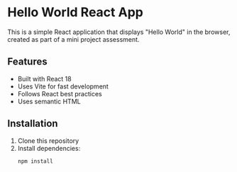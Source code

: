 # Hello World React App

This is a simple React application that displays "Hello World" in the browser, created as part of a mini project assessment.

## Features

- Built with React 18
- Uses Vite for fast development
- Follows React best practices
- Uses semantic HTML

## Installation

1. Clone this repository
2. Install dependencies:
   ```bash
   npm install